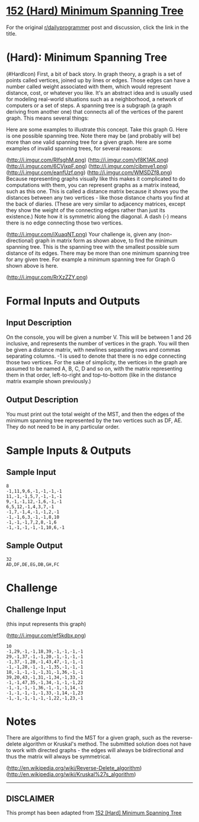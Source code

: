 # [152 (Hard) Minimum Spanning Tree](https://www.reddit.com/r/dailyprogrammer/comments/20cydp/14042014_challenge_152_hard_minimum_spanning_tree/)

For the original [r/dailyprogrammer](https://www.reddit.com/r/dailyprogrammer/) post and discussion, click the link in the title.

#  (Hard): Minimum Spanning Tree
(#HardIcon)
First, a bit of back story. In graph theory, a graph is a set of points called vertices, joined up by lines or edges. Those edges can have a number called weight associated with them, which would represent distance, cost, or whatever you like. It's an abstract idea and is usually used for modeling real-world situations such as a neighborhood, a network of computers or a set of steps. A spanning tree is a subgraph (a graph deriving from another one) that connects all of the vertices of the parent graph.
This means several things:

Here are some examples to illustrate this concept. Take this graph G.
Here is one possible spanning tree. Note there may be (and probably will be) more than one valid spanning tree for a given graph. Here are some examples of invalid spanning trees, for several reasons:

(http://i.imgur.com/RIfsghM.png)
(http://i.imgur.com/yf8K1AK.png)
(http://i.imgur.com/6CVjxpF.png)
(http://i.imgur.com/cibmve1.png)
(http://i.imgur.com/eanfUzf.png)
(http://i.imgur.com/WMSDZf8.png)
Because representing graphs visually like this makes it complicated to do computations with them, you can represent graphs as a matrix instead, such as this one. This is called a distance matrix because it shows you the distances between any two vertices - like those distance charts you find at the back of diaries. (These are very similar to adjacency matrices, except they show the weight of the connecting edges rather than just its existence.) Note how it is symmetric along the diagonal. A dash (-) means there is no edge connecting those two vertices.

(http://i.imgur.com/iXuaqNT.png)
Your challenge is, given any (non-directional) graph in matrix form as shown above, to find the minimum spanning tree. This is the spanning tree with the smallest possible sum distance of its edges. There may be more than one minimum spanning tree for any given tree. For example a minimum spanning tree for Graph G shown above is here.

(http://i.imgur.com/RrXzZZY.png)
# Formal Inputs and Outputs
## Input Description
On the console, you will be given a number V. This will be between 1 and 26 inclusive, and represents the number of vertices in the graph.
You will then be given a distance matrix, with newlines separating rows and commas separating columns. -1 is used to denote that there is no edge connecting those two vertices. For the sake of simplicity, the vertices in the graph are assumed to be named A, B, C, D and so on, with the matrix representing them in that order, left-to-right and top-to-bottom (like in the distance matrix example shown previously.)

## Output Description
You must print out the total weight of the MST, and then the edges of the minimum spanning tree represented by the two vertices such as DF, AE. They do not need to be in any particular order.

# Sample Inputs & Outputs
## Sample Input

```
8
-1,11,9,6,-1,-1,-1,-1
11,-1,-1,5,7,-1,-1,-1
9,-1,-1,12,-1,6,-1,-1
6,5,12,-1,4,3,7,-1
-1,7,-1,4,-1,-1,2,-1
-1,-1,6,3,-1,-1,8,10
-1,-1,-1,7,2,8,-1,6
-1,-1,-1,-1,-1,10,6,-1
```
## Sample Output

```
32
AD,DF,DE,EG,DB,GH,FC
```
# Challenge
## Challenge Input
(this input represents this graph)

(http://i.imgur.com/ef5kdbx.png)

```
10
-1,29,-1,-1,18,39,-1,-1,-1,-1
29,-1,37,-1,-1,20,-1,-1,-1,-1
-1,37,-1,28,-1,43,47,-1,-1,-1
-1,-1,28,-1,-1,-1,35,-1,-1,-1
18,-1,-1,-1,-1,31,-1,36,-1,-1
39,20,43,-1,31,-1,34,-1,33,-1
-1,-1,47,35,-1,34,-1,-1,-1,22
-1,-1,-1,-1,36,-1,-1,-1,14,-1
-1,-1,-1,-1,-1,33,-1,14,-1,23
-1,-1,-1,-1,-1,-1,22,-1,23,-1
```
# Notes
There are algorithms to find the MST for a given graph, such as the reverse-delete algorithm or Kruskal's method. The submitted solution does not have to work with directed graphs - the edges will always be bidirectional and thus the matrix will always be symmetrical.

(http://en.wikipedia.org/wiki/Reverse-Delete_algorithm)
(http://en.wikipedia.org/wiki/Kruskal%27s_algorithm)

----
## **DISCLAIMER**
This prompt has been adapted from [152 [Hard] Minimum Spanning Tree](https://www.reddit.com/r/dailyprogrammer/comments/20cydp/14042014_challenge_152_hard_minimum_spanning_tree/
)
